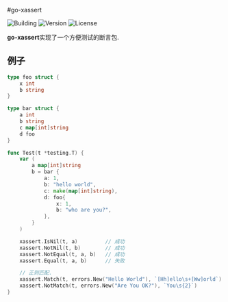 #go-xassert

![Building](https://img.shields.io/badge/building-passing-green.svg)
![Version](https://img.shields.io/badge/version-1.2.1-blue.svg)
![License](https://img.shields.io/badge/license-MIT-blue.svg)

**go-xassert**实现了一个方便测试的断言包.


## 例子

```go
type foo struct {
    x int
    b string
}

type bar struct {
    a int
    b string
    c map[int]string
    d foo
}

func Test(t *testing.T) {
    var (
        a map[int]string
        b = bar {
            a: 1,
            b: "hello world",
            c: make(map[int]string),
            d: foo{
                x: 1,
                b: "who are you?",
            },
        }
    )

    xassert.IsNil(t, a)         // 成功
    xassert.NotNil(t, b)        // 成功
    xassert.NotEqual(t, a, b)   // 成功
    xassert.Equal(t, a, b)      // 失败

    // 正则匹配.
	xassert.Match(t, errors.New("Hello World"), `[Hh]ello\s+[Ww]orld`)
	xassert.NotMatch(t, errors.New("Are You OK?"), `You\s{2}`)
}

```
